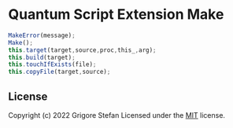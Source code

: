 # Quantum Script Extension Make

```javascript
MakeError(message);
Make();
this.target(target,source,proc,this_,arg);
this.build(target);
this.touchIfExists(file);
this.copyFile(target,source);
```

## License

Copyright (c) 2022 Grigore Stefan
Licensed under the [MIT](LICENSE) license.
